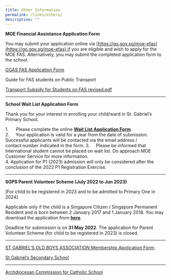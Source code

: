 ```yaml
---
title: Other Information
permalink: /links/others/
description: ""
---
```

**MOE Financial Assistance Application Form**

You may submit your application online via [https://go.gov.sg/moe-efas](https://go.gov.sg/moe-efas) if you are eligible and wish to apply for the MOE FAS. Alternatively, you may submit the completed application form to the school.  
  
[GGAS FAS Application Form](https://www-stgabrielspri-moe-edu-sg-admin.cwp.sg/qql/slot/u173/Contact%20Info/GGAS_FAS%20Application%20Form.pdf)  
  
Guide for FAS students on Public Transport  
  
[Transport Subsidy for Students on FAS revised.pdf](https://www-stgabrielspri-moe-edu-sg-admin.cwp.sg/qql/slot/u173/Contact%20Info/Transport%20Subsidy%20for%20Students%20on%20FAS%20revised.pdf)  
  
  ------------------------------
**School Wait List Application Form**  

Thank you for your interest in enrolling your child/ward in St. Gabriel’s Primary School.

1.      Please complete the online [**Wait List Application Form**](https://go.gov.sg/sgps-waitlist).  
2.     Your application is valid for a year from the date of submission. Successful applicants will be contacted via the email address / contact number indicated in the form. 3.     Please be informed that International student cannot be placed on wait list. Do approach MOE Customer Service for more information.  
4. Application for P1 (2023) admission will only be considered after the conclusion of the 2022 P1 Registration Exercise.

------------------
**SGPS Parent Volunteer Scheme (July 2022 to Jun 2023)**

\[For child to be registered in 2023 and to be admitted to Primary One in 2024\]

Applicable only if the child is a Singapore Citizen / Singapore Permanent Resident and is born between 2 January 2017 and 1 January 2018. You may download the application from **[here](/files/Parent%20Volunteer%20Application%20Form%20Register%202023%20Admission%202024-Updated.pdf)**. 

Deadline for submission is on **31 May 2022**. The application for Parent Volunteer Scheme (for child to be registered in 2023) is closed.

----------------------

[ST GABRIEL'S OLD BOYS ASSOCIATION Membership Application Form](https://www-stgabrielspri-moe-edu-sg-admin.cwp.sg/qql/slot/u173/Contact%20Info/St%20Gabriels%20School%20OBA%20Membership%20(updated%202016)%2022%20March%202016%20-%20$200.pdf).

[St Gabriel’s Secondary School](http://stgabrielssec.moe.edu.sg/)  
 
--------------------- 
[Archdiocesan Commission for Catholic School](http://accs.sg/)